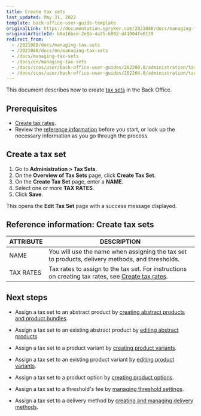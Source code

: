 ```yaml
---
title: Create tax sets
last_updated: May 31, 2022
template: back-office-user-guide-template
originalLink: https://documentation.spryker.com/2021080/docs/managing-tax-sets
originalArticleId: b8a16bed-2e8b-4a25-b092-d41004fe0119
redirect_from:
  - /2021080/docs/managing-tax-sets
  - /2021080/docs/en/managing-tax-sets
  - /docs/managing-tax-sets
  - /docs/en/managing-tax-sets
  - /docs/scos/user/back-office-user-guides/202200.0/administration/tax-sets/managing-tax-sets.html
  - /docs/scos/user/back-office-user-guides/202204.0/administration/tax-sets/managing-tax-sets.html  
---
```


This document describes how to create [tax sets](/docs/scos/user/features/tax-feature-overview.html) in the Back Office.

## Prerequisites

* [Create tax rates](/docs/scos/user/back-office-user-guides/administration/tax-rates/managing-tax-rates.html).  
* Review the [reference information](#reference-information-create-tax-sets) before you start, or look up the necessary information as you go through the process.

## Create a tax set

1. Go to **Administration&nbsp;<span aria-label="and then">></span> Tax Sets**.
2. On the **Overview of Tax Sets** page, click **Create Tax Set**.
3. On the **Create Tax Set** page, enter a **NAME**.
4. Select one or more **TAX RATES**.
5. Click **Save**.

This opens the **Edit Tax Set** page with a success message displayed.

## Reference information: Create tax sets

| ATTRIBUTE |DESCRIPTION  |
| --- | --- |
| NAME | You will use the name when assigning the tax set to products, delivery methods, and thresholds. |
| TAX RATES | Tax rates to assign to the tax set. For instructions on creating tax rates, see [Create tax rates](/docs/scos/user/back-office-user-guides/administration/tax-rates/create-tax-rates.html). |

## Next steps

* Assign a tax set to an abstract product by [creating abstract products and product bundles](/docs/scos/user/back-office-user-guides/catalog/products/manage-abstract-products/creating-abstract-products-and-product-bundles.html).

* Assign a tax set to an existing abstract product by [editing abstract products](/docs/scos/user/back-office-user-guides/catalog/products/manage-abstract-products/editing-abstract-products.html#prerequisites).

* Assign a tax set to a product variant by [creating product variants](/docs/scos/user/back-office-user-guides/catalog/products/manage-concrete-products/creating-product-variants.html).

* Assign a tax set to an existing product variant by [editing product variants](/docs/scos/user/back-office-user-guides/catalog/products/manage-concrete-products/editing-product-variants.html).

* Assign a tax set to a product option by [creating product options](/docs/scos/user/back-office-user-guides/catalog/product-options/creating-product-options.html).

* Assign a tax set to a threshold's fee by [managing threshold settings](/docs/scos/user/back-office-user-guides/administration/manage-threshold-settings.html).

* Assign a tax set to a delivery method by [creating and managing delivery methods](/docs/scos/user/back-office-user-guides/administration/delivery-methods/creating-and-managing-delivery-methods.html).
